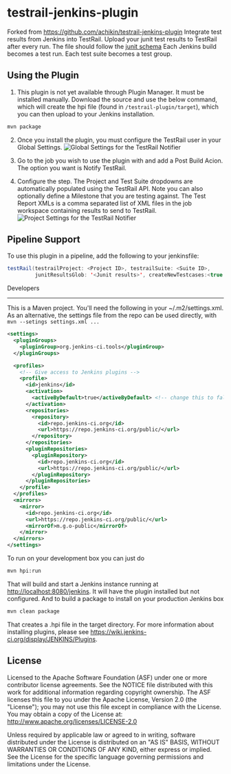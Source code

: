 testrail-jenkins-plugin
=======================

Forked from  <https://github.com/achikin/testrail-jenkins-plugin>
Integrate test results from Jenkins into TestRail.
Upload your junit test results to TestRail after every run.
The file should follow the [junit schema](https://github.com/windyroad/JUnit-Schema/blob/master/JUnit.xsd)
Each Jenkins build becomes a test run.
Each test suite becomes a test group.

Using the Plugin
-----

1. This plugin is not yet available through Plugin Manager. It must be installed manually. Download the source and use the below command, which will create the hpi file (found in `/testrail-plugin/target`), which you can then upload to your Jenkins installation.

  ```bash
  mvn package
  ```

2. Once you install the plugin, you must configure the TestRail user in your Global Settings.
![Global Settings for the TestRail Notifier](global-settings.PNG)

3. Go to the job you wish to use the plugin with and add a Post Build Acion. The option you want is Notify TestRail.

4. Configure the step. The Project and Test Suite dropdowns are automatically populated using the TestRail API.
Note you can also optionally define a Milestone that you are testing against.
The Test Report XMLs is a comma separated list of XML files in the job workspace containing results to send to TestRail.
![Project Settings for the TestRail Notifier](job-settings.PNG)

Pipeline Support
-----

To use this plugin in a pipeline, add the following to your jenkinsfile:

```java
testRail(testrailProject: <Project ID>, testrailSuite: <Suite ID>,
         junitResultsGlob: '<Junit results>', createNewTestcases:<true | false>])
```

Developers

-----
This is a Maven project. You'll need the following in your ~/.m2/settings.xml. As an alternative, the settings file from the repo can be used directly, with `mvn --setings settings.xml ...`

```xml
<settings>
  <pluginGroups>
    <pluginGroup>org.jenkins-ci.tools</pluginGroup>
  </pluginGroups>

  <profiles>
    <!-- Give access to Jenkins plugins -->
    <profile>
      <id>jenkins</id>
      <activation>
        <activeByDefault>true</activeByDefault> <!-- change this to false, if you don't like to have it on per default -->
      </activation>
      <repositories>
        <repository>
          <id>repo.jenkins-ci.org</id>
          <url>https://repo.jenkins-ci.org/public/</url>
        </repository>
      </repositories>
      <pluginRepositories>
        <pluginRepository>
          <id>repo.jenkins-ci.org</id>
          <url>https://repo.jenkins-ci.org/public/</url>
        </pluginRepository>
      </pluginRepositories>
    </profile>
  </profiles>
  <mirrors>
    <mirror>
      <id>repo.jenkins-ci.org</id>
      <url>https://repo.jenkins-ci.org/public/</url>
      <mirrorOf>m.g.o-public</mirrorOf>
    </mirror>
  </mirrors>
</settings>
```

To run on your development box you can just do

```bash
mvn hpi:run
```

That will build and start a Jenkins instance running at <http://localhost:8080/jenkins>. It will have the plugin installed but not configured.
And to build a package to install on your production Jenkins box

```bash
mvn clean package
```

That creates a .hpi file in the target directory. For more information about installing plugins, please see <https://wiki.jenkins-ci.org/display/JENKINS/Plugins>.

License
-------

Licensed to the Apache Software Foundation (ASF) under one
or more contributor license agreements.  See the NOTICE file
distributed with this work for additional information
regarding copyright ownership.  The ASF licenses this file
to you under the Apache License, Version 2.0 (the
"License"); you may not use this file except in compliance
with the License.  You may obtain a copy of the License at: <http://www.apache.org/licenses/LICENSE-2.0>

Unless required by applicable law or agreed to in writing, software
distributed under the License is distributed on an "AS IS" BASIS,
WITHOUT WARRANTIES OR CONDITIONS OF ANY KIND, either express or implied.
See the License for the specific language governing permissions and
limitations under the License.
